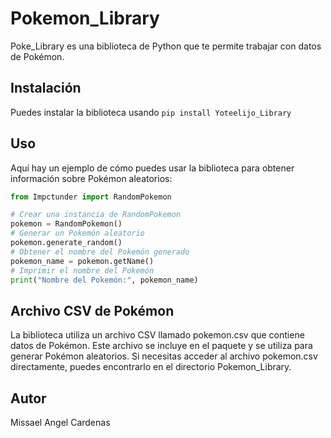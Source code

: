 # Pokemon_Library
Poke_Library es una biblioteca de Python que te permite trabajar con datos de Pokémon.
## Instalación
Puedes instalar la biblioteca usando `pip install Yoteelijo_Library`
## Uso
Aquí hay un ejemplo de cómo puedes usar la biblioteca para obtener información sobre Pokémon aleatorios:

```python
from Impctunder import RandomPokemon

# Crear una instancia de RandomPokemon
pokemon = RandomPokemon()
# Generar un Pokemón aleatorio
pokemon.generate_random()
# Obtener el nombre del Pokemón generado
pokemon_name = pokemon.getName()
# Imprimir el nombre del Pokemón
print("Nombre del Pokemón:", pokemon_name)
```
## Archivo CSV de Pokémon
La biblioteca utiliza un archivo CSV llamado pokemon.csv que contiene datos de Pokémon. Este archivo se incluye en el paquete y se utiliza para generar Pokémon aleatorios. Si
necesitas acceder al archivo pokemon.csv directamente, puedes encontrarlo en el directorio Pokemon_Library.
## Autor
Missael Angel Cardenas